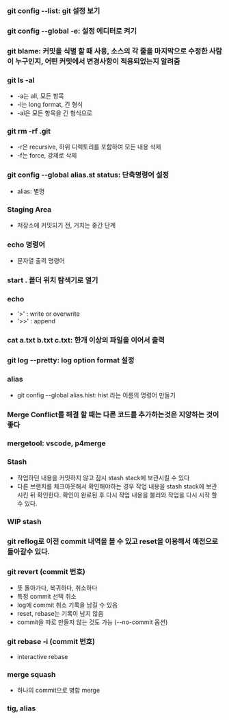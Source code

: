 ### git config --list: git 설정 보기

### git config --global -e: 설정 에디터로 켜기

### git blame: 커밋을 식별 할 때 사용, 소스의 각 줄을 마지막으로 수정한 사람이 누구인지, 어떤 커밋에서 변경사항이 적용되었는지 알려줌

### git ls -al

- -a는 all, 모든 항목
- -l는 long format, 긴 형식
- -al은 모든 항목을 긴 형식으로

### git rm -rf .git

- -r은 recursive, 하위 디렉토리를 포함하여 모든 내용 삭제
- -f는 force, 강제로 삭제

### git config --global alias.st status: 단축명령어 설정

- alias: 별명

### Staging Area

- 저장소에 커밋되기 전, 거치는 중간 단계

### echo 명령어

- 문자열 출력 명령어

### start . 폴더 위치 탐색기로 열기

### echo

- '>' : write or overwrite
- '>>' : append

### cat a.txt b.txt c.txt: 한개 이상의 파일을 이어서 출력

### git log --pretty: log option format 설정

### alias

- git config --global alias.hist: hist 라는 이름의 명령어 만들기

### Merge Conflict를 해결 할 때는 다른 코드를 추가하는것은 지양하는 것이 좋다

### mergetool: vscode, p4merge

### Stash

- 작업하던 내용을 커밋하지 않고 잠시 stash stack에 보관시킬 수 있다
- 다른 브랜치를 체크아웃해서 확인해야하는 경우 작업 내용을 stash stack에 보관 시킨 뒤 확인한다. 확인이 완료된 후 다시 작업 내용을 불러와 작업을 다시 시작 할 수 있다.

### WIP stash

### git reflog로 이전 commit 내역을 볼 수 있고 reset을 이용해서 예전으로 돌아갈수 있다.

### git revert (commit 번호)

- 뜻 돌아가다, 복귀하다, 취소하다
- 특정 commit 선택 취소
- log에 commit 취소 기록을 남길 수 있음
- reset, rebase는 기록이 남지 않음
- commit을 따로 만들지 않는 것도 가능 (--no-commit 옵션)

### git rebase -i (commit 번호)

- interactive rebase

### merge squash

- 하나의 commit으로 병합 merge

### tig, alias
